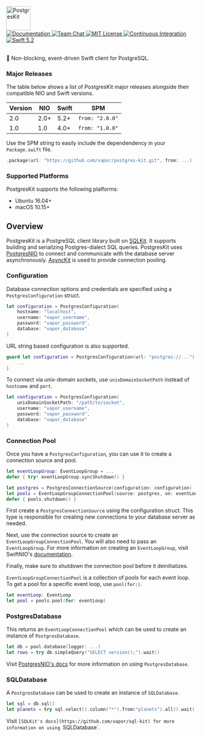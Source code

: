 <img src="https://user-images.githubusercontent.com/1342803/59063319-d190f500-8875-11e9-8fe6-16197dd56d0f.png" height="64" alt="PostgresKit">
<br>
<a href="https://docs.vapor.codes/4.0/">
    <img src="http://img.shields.io/badge/read_the-docs-2196f3.svg" alt="Documentation">
</a>
<a href="https://discord.gg/vapor">
    <img src="https://img.shields.io/discord/431917998102675485.svg" alt="Team Chat">
</a>
<a href="LICENSE">
    <img src="http://img.shields.io/badge/license-MIT-brightgreen.svg" alt="MIT License">
</a>
<a href="https://github.com/vapor/postgres-kit/actions">
    <img src="https://github.com/vapor/postgres-kit/workflows/test/badge.svg" alt="Continuous Integration">
</a>
<a href="https://swift.org">
    <img src="http://img.shields.io/badge/swift-5.2-brightgreen.svg" alt="Swift 5.2">
</a>
<br>
<br>

🐘 Non-blocking, event-driven Swift client for PostgreSQL.

### Major Releases

The table below shows a list of PostgresKit major releases alongside their compatible NIO and Swift versions. 

|Version|NIO|Swift|SPM|
|-|-|-|-|
|2.0|2.0+|5.2+|`from: "2.0.0"`|
|1.0|1.0|4.0+|`from: "1.0.0"`|

Use the SPM string to easily include the dependendency in your `Package.swift` file.

```swift
.package(url: "https://github.com/vapor/postgres-kit.git", from: ...)
```

### Supported Platforms

PostgresKit supports the following platforms:

- Ubuntu 16.04+
- macOS 10.15+

## Overview

PostgresKit is a PostgreSQL client library built on [SQLKit](https://github.com/vapor/sql-kit). It supports building and serializing Postgres-dialect SQL queries. PostgresKit uses [PostgresNIO](https://github.com/vapor/postgres-nio) to connect and communicate with the database server asynchronously. [AsyncKit](https://github.com/vapor/async-kit) is used to provide connection pooling. 

### Configuration

Database connection options and credentials are specified using a `PostgresConfiguration` struct. 

```swift
let configuration = PostgresConfiguration(
    hostname: "localhost",
    username: "vapor_username",
    password: "vapor_password",
    database: "vapor_database"
)
```

URL string based configuration is also supported.

```swift
guard let configuration = PostgresConfiguration(url: "postgres://...") else {
    ...
}
```

To connect via unix-domain sockets, use `unixDomainSocketPath` instead of `hostname` and `port`.

```swift
let configuration = PostgresConfiguration(
    unixDomainSocketPath: "/path/to/socket",
    username: "vapor_username",
    password: "vapor_password",
    database: "vapor_database"
)
```

### Connection Pool

Once you have a `PostgresConfiguration`, you can use it to create a connection source and pool.

```swift
let eventLoopGroup: EventLoopGroup = ...
defer { try! eventLoopGroup.syncShutdown() }

let postgres = PostgresConnectionSource(configuration: configuration)
let pools = EventLoopGroupConnectionPool(source: postgres, on: eventLoopGroup)
defer { pools.shutdown() }
```

First create a `PostgresConnectionSource` using the configuration struct. This type is responsible for creating new connections to your database server as needed.

Next, use the connection source to create an `EventLoopGroupConnectionPool`. You will also need to pass an `EventLoopGroup`. For more information on creating an `EventLoopGroup`, visit SwiftNIO's [documentation](https://apple.github.io/swift-nio/docs/current/NIO/index.html). 

Finally, make sure to shutdown the connection pool before it deinitializes. 

`EventLoopGroupConnectionPool` is a collection of pools for each event loop. To get a pool for a specific event loop, use `pool(for:)`.

```swift
let eventLoop: EventLoop
let pool = pools.pool(for: eventLoop)
```

### PostgresDatabase

This returns an `EventLoopConnectionPool` which can be used to create an instance of `PostgresDatabase`.

```swift
let db = pool.database(logger: ...)
let rows = try db.simpleQuery("SELECT version();").wait()
```

Visit [PostgresNIO's docs](https://github.com/vapor/postgres-nio) for more information on using `PostgresDatabase`.

### SQLDatabase

A `PostgresDatabase` can be used to create an instance of `SQLDatabase`.

```swift
let sql = db.sql()
let planets = try sql.select().column("*").from("planets").all().wait()
```

Visit `[SQLKit's docs](https://github.com/vapor/sql-kit) for more information on using `SQLDatabase`. 
